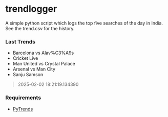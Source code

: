 # trendlogger
A simple python script which logs the top five searches of the day in India.<br>See the trend.csv for the history.<br>

<!-- Last Trends -->
### Last Trends
* Barcelona vs Alav%C3%A9s
* Cricket Live
* Man United vs Crystal Palace
* Arsenal vs Man City
* Sanju Samson
> 2025-02-02 18:21:19.134390

<!-- Requirements -->
### Requirements
* [PyTrends](https://github.com/dreyco676/pytrends)
